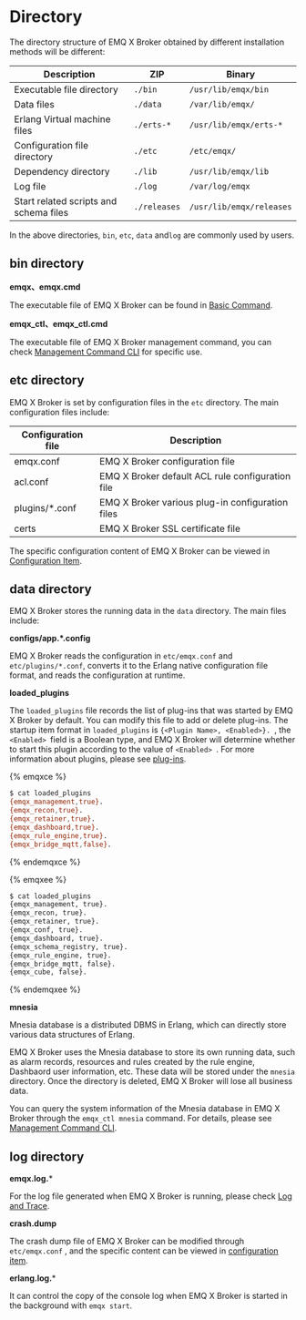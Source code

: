 # Directory

The directory structure of EMQ X Broker obtained by different installation methods will be different:

| Description   | ZIP      | Binary             |
| --------------------------- | -------------------------------- | ----------------------------- |
| Executable file directory | `./bin`                          | `/usr/lib/emqx/bin`           |
| Data files          | `./data`                         | `/var/lib/emqx/`          |
| Erlang Virtual machine files | `./erts-*`                       | `/usr/lib/emqx/erts-*`        |
| Configuration file directory | `./etc`                          | `/etc/emqx/`               |
| Dependency directory | `./lib`                          | `/usr/lib/emqx/lib`           |
| Log file             | `./log`                          | `/var/log/emqx`               |
| Start related scripts and schema files | `./releases`                     | `/usr/lib/emqx/releases`      |

In the above directories,  `bin`, `etc`, `data` and`log` are commonly used by users.

## bin directory

**emqx、emqx.cmd**

The executable file of EMQ X Broker can be found in [Basic Command](./command-line.md).

**emqx_ctl、emqx_ctl.cmd**

The executable file of EMQ X Broker management command, you can check [Management Command CLI](../advanced/cli.md) for specific use.

## etc directory

EMQ X Broker is set by configuration files in the `etc` directory. The main configuration files include:

| Configuration file | Description            |
| -------------- | ------------------------- |
| emqx.conf      | EMQ X Broker configuration file |
| acl.conf       | EMQ X Broker default ACL rule configuration file |
| plugins/*.conf | EMQ X Broker various plug-in configuration files |
| certs          | EMQ X Broker SSL certificate file |

The specific configuration content of EMQ X Broker can be viewed in [Configuration Item](../configuration/configuration.md).

## data directory

EMQ X Broker stores the running data in the `data` directory. The main files include:

**configs/app.*.config**

EMQ X Broker reads the configuration in `etc/emqx.conf` and `etc/plugins/*.conf`, converts it to the Erlang native configuration file format, and reads the configuration at runtime.

**loaded_plugins**

The `loaded_plugins` file records the list of plug-ins that was started by EMQ X Broker by default. You can modify this file to add or delete plug-ins. The startup item format in `loaded_plugins` is `{<Plugin Name>, <Enabled>}. `, the `<Enabled> `field is a Boolean type, and EMQ X Broker will determine whether to start this plugin according to the value of `<Enabled> `. For more information about plugins, please see [plug-ins](../advanced/plugins.md).

{% emqxce %}

```bash
$ cat loaded_plugins
{emqx_management,true}.
{emqx_recon,true}.
{emqx_retainer,true}.
{emqx_dashboard,true}.
{emqx_rule_engine,true}.
{emqx_bridge_mqtt,false}.
```

{% endemqxce %}

{% emqxee %}

```bash
$ cat loaded_plugins
{emqx_management, true}.
{emqx_recon, true}.
{emqx_retainer, true}.
{emqx_conf, true}.
{emqx_dashboard, true}.
{emqx_schema_registry, true}.
{emqx_rule_engine, true}.
{emqx_bridge_mqtt, false}.
{emqx_cube, false}.
```

{% endemqxee %}

**mnesia**

Mnesia database is a distributed DBMS in Erlang, which can directly store various data structures of Erlang.

EMQ X Broker uses the Mnesia database to store its own running data, such as alarm records, resources and rules created by the rule engine, Dashbaord user information, etc. These data will be stored under the `mnesia` directory. Once the directory is deleted, EMQ X Broker will lose all business data.

You can query the system information of the Mnesia database in EMQ X Broker through the `emqx_ctl mnesia` command. For details, please see [Management Command CLI](../advanced/cli.md).


## log directory

**emqx.log.***

For the log file generated when EMQ X Broker is running, please check [Log and Trace](./log.md).

**crash.dump**

The crash dump file of EMQ X Broker can be modified through `etc/emqx.conf` , and the specific content can be viewed in [configuration item](../configuration/configuration.md).

**erlang.log.***

It can control the copy of the console log when EMQ X Broker is started in the background with `emqx start`.    
